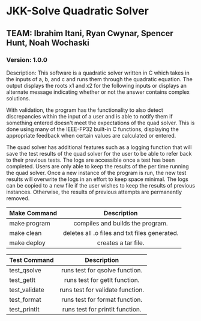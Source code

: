 # JKK-Solve Quadratic Solver
## TEAM: Ibrahim Itani, Ryan Cwynar, Spencer Hunt, Noah Wochaski
### Version: 1.0.0

Description: This software is a quadratic solver written in C which takes in the inputs of a, b, and c and runs them through the quadratic equation. The output displays the roots x1 and x2 for the following inputs or displays an alternate message indicating whether or not the answer contains complex solutions.

With validation, the program has the functionality to also detect discrepancies within the input of a user and is able to notify them if something entered doesn't meet the expectations of the quad solver. This is done using many of the IEEE-FP32 built-in C functions, displaying the appropriate feedback when certain values are calculated or entered.

The quad solver has additional features such as a logging function that will save the test results of the quad solver for the user to be able to refer back to their previous tests. The logs are accessible once a test has been completed. Users are only able to keep the results of the per time running the quad solver. Once a new instance of the program is run, the new test results will overwrite the logs in an effort to keep space minimal. The logs can be copied to a new file if the user wishes to keep the results of previous instances. Otherwise, the results of previous attempts are permanently removed.

| Make Command   | Description                              |
|-------------------------|:-------------------------------:|
| make program            | compiles and builds the program.|
| make clean | deletes all .o files and txt files generated.|
| make deploy                          | creates a tar file.|

| Test Command   | Description                    |
|---------------------------|:-------------------:|
| test_qsolve | runs test for qsolve function.    |
| test_getIt | runs test for getIt function.      |
| test_validate | runs test for validate function.|
| test_format | runs test for format function.    |
| test_printIt | runs test for printIt function.  |
